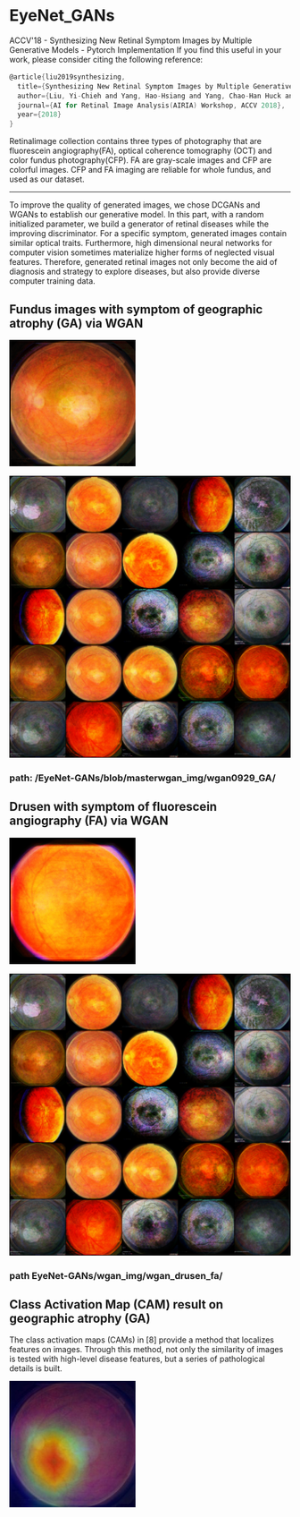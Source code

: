 # EyeNet_GANs
ACCV'18 - Synthesizing New Retinal Symptom Images by Multiple Generative Models - Pytorch Implementation 
If you find this useful in your work, please consider citing the following reference:

```c
@article{liu2019synthesizing,
  title={Synthesizing New Retinal Symptom Images by Multiple Generative Models},
  author={Liu, Yi-Chieh and Yang, Hao-Hsiang and Yang, Chao-Han Huck and Huang, Jia-Hong and Tian, Meng and Morikawa, Hiromasa and Tsai, Yi-Chang James and Tegner, Jesper},
  journal={AI for Retinal Image Analysis(AIRIA) Workshop, ACCV 2018},
  year={2018}
}
```

Retinalimage collection contains three types of photography that are fluorescein angiography(FA), optical coherence tomography (OCT) and color fundus photography(CFP). FA are gray-scale images and CFP are colorful images. CFP and FA imaging are reliable for whole fundus, and used as our dataset.

-----------------------------------------------------------------

To improve the quality of generated images, we chose DCGANs and WGANs to establish our generative model. In this part, with a random initialized parameter, we build a generator of retinal diseases while the improving discriminator. For a specific symptom, generated images contain similar optical traits. Furthermore, high dimensional neural networks for computer vision sometimes materialize higher forms of neglected visual features. Therefore, generated retinal images not only become the aid of diagnosis and strategy to explore diseases, but also provide diverse computer training data.


## Fundus images with symptom of geographic atrophy (GA) via WGAN

![image](https://github.com/huckiyang/EyeNet-GANs/blob/master/final_imgs/GA_01.png)

![image](https://github.com/huckiyang/EyeNet-GANs/blob/master/wgan_img/wgan0929_GA/39500.png)

### path: /EyeNet-GANs/blob/masterwgan_img/wgan0929_GA/

## Drusen with symptom of fluorescein angiography (FA) via WGAN

![image](https://github.com/huckiyang/EyeNet-GANs/blob/master/final_imgs/drusen_01.png)

![image](https://github.com/huckiyang/EyeNet-GANs/blob/master/wgan_img/wgan0929_GA/39500.png)

### path EyeNet-GANs/wgan_img/wgan_drusen_fa/

## Class Activation Map (CAM) result on geographic atrophy (GA)
The class activation maps (CAMs) in [8] provide a method that localizes features on images. 
Through this method, not only the similarity of images is tested with high-level disease features, but a series of pathological details is built.

![image](https://github.com/huckiyang/EyeNet-GANs/blob/master/CAMs/CAM-GA-GA_01-resnet50.jpg)
